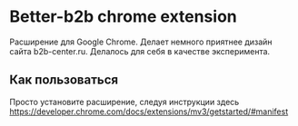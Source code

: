 # Better-b2b chrome extension

Расширение для Google Chrome. Делает немного приятнее дизайн сайта b2b-center.ru. Делалось для себя в качестве эксперимента.

## Как пользоваться

Просто установите расширение, следуя инструкции здесь https://developer.chrome.com/docs/extensions/mv3/getstarted/#manifest
